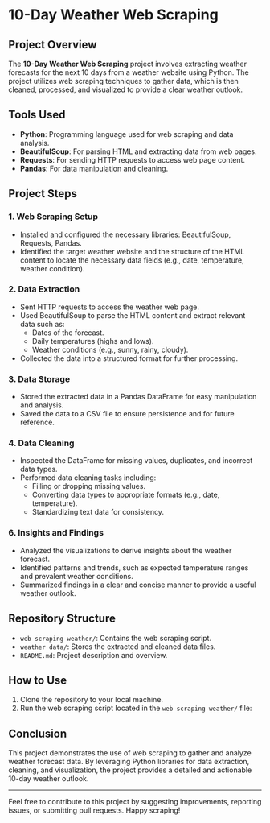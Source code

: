 # 10-Day Weather Web Scraping

## Project Overview
The **10-Day Weather Web Scraping** project involves extracting weather forecasts for the next 10 days from a weather website using Python. The project utilizes web scraping techniques to gather data, which is then cleaned, processed, and visualized to provide a clear weather outlook.

## Tools Used
- **Python**: Programming language used for web scraping and data analysis.
- **BeautifulSoup**: For parsing HTML and extracting data from web pages.
- **Requests**: For sending HTTP requests to access web page content.
- **Pandas**: For data manipulation and cleaning.

## Project Steps

### 1. Web Scraping Setup
- Installed and configured the necessary libraries: BeautifulSoup, Requests, Pandas.
- Identified the target weather website and the structure of the HTML content to locate the necessary data fields (e.g., date, temperature, weather condition).

### 2. Data Extraction
- Sent HTTP requests to access the weather web page.
- Used BeautifulSoup to parse the HTML content and extract relevant data such as:
  - Dates of the forecast.
  - Daily temperatures (highs and lows).
  - Weather conditions (e.g., sunny, rainy, cloudy).
- Collected the data into a structured format for further processing.

### 3. Data Storage
- Stored the extracted data in a Pandas DataFrame for easy manipulation and analysis.
- Saved the data to a CSV file to ensure persistence and for future reference.

### 4. Data Cleaning
- Inspected the DataFrame for missing values, duplicates, and incorrect data types.
- Performed data cleaning tasks including:
  - Filling or dropping missing values.
  - Converting data types to appropriate formats (e.g., date, temperature).
  - Standardizing text data for consistency.

### 6. Insights and Findings
- Analyzed the visualizations to derive insights about the weather forecast.
- Identified patterns and trends, such as expected temperature ranges and prevalent weather conditions.
- Summarized findings in a clear and concise manner to provide a useful weather outlook.

## Repository Structure
- `web scraping weather/`: Contains the web scraping script.
- `weather data/`: Stores the extracted and cleaned data files.
- `README.md`: Project description and overview.

## How to Use
1. Clone the repository to your local machine.
2. Run the web scraping script located in the `web scraping weather/` file:

## Conclusion
This project demonstrates the use of web scraping to gather and analyze weather forecast data. By leveraging Python libraries for data extraction, cleaning, and visualization, the project provides a detailed and actionable 10-day weather outlook.

---

Feel free to contribute to this project by suggesting improvements, reporting issues, or submitting pull requests. Happy scraping!

